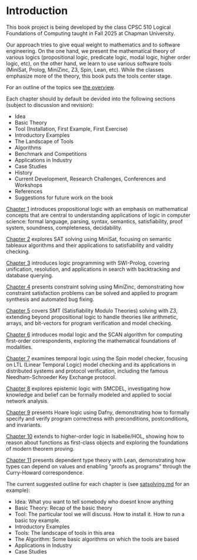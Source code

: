 # Introduction

This book project is being developed by the class CPSC 510 Logical Foundations of Computing taught in Fall 2025 at Chapman University. 

Our approach tries to give equal weight to mathematics and to software engineering. On the one hand, we present the mathematical theory of various logics (propositional logic, predicate logic, modal logic, higher order logic, etc), on the other hand, we learn to use various software tools (MiniSat, Prolog, MiniZinc, Z3, Spin, Lean, etc). While the classes emphasize more of the theory, this book puts the tools center stage.

For an outline of the topics see [the overview](overview.md).

Each chapter should by default be devided into the following sections (subject to discussion and revision):
- Idea
- Basic Theory
- Tool (Installation, First Example, First Exercise)
- Introductory Examples
- The Landscape of Tools
- Algorithms
- Benchmark and Competitions
- Applications in Industry
- Case Studies
- History
- Current Development, Research Challenges, Conferences and Workshops
- References
- Suggestions for future work on the book

[Chapter 1](content/1-propositional-logic.md) introduces propositional logic with an emphasis on mathematical concepts that are central to understanding applications of logic in computer science: formal language, parsing, syntax, semantics, satisfiability, proof system, soundness, completeness, decidability.

[Chapter 2](content/2-satsolving.md) explores SAT solving using MiniSat, focusing on semantic tableaux algorithms and their applications to satisfiability and validity checking.

[Chapter 3](content/3-logic-programming.md) introduces logic programming with SWI-Prolog, covering unification, resolution, and applications in search with backtracking and database querying.

[Chapter 4](content/4-constraint-solving.md) presents constraint solving using MiniZinc, demonstrating how constraint satisfaction problems can be solved and applied to program synthesis and automated bug fixing.

[Chapter 5](content/5-smt-solving.md) covers SMT (Satisfiability Modulo Theories) solving with Z3, extending beyond propositional logic to handle theories like arithmetic, arrays, and bit-vectors for program verification and model checking.

[Chapter 6](content/6-modal-logic.md) introduces modal logic and the SCAN algorithm for computing first-order correspondents, exploring the mathematical foundations of modalities.

[Chapter 7](content/7-temporal-logic.md) examines temporal logic using the Spin model checker, focusing on LTL (Linear Temporal Logic) model checking and its applications in distributed systems and protocol verification, including the famous Needham-Schroeder Key Exchange protocol.

[Chapter 8](content/8-epistemic-logic.md) explores epistemic logic with SMCDEL, investigating how knowledge and belief can be formally modeled and applied to social network analysis.

[Chapter 9](content/9-hoare-logic.md) presents Hoare logic using Dafny, demonstrating how to formally specify and verify program correctness with preconditions, postconditions, and invariants.

[Chapter 10](content/10-higher-order-logic.md) extends to higher-order logic in Isabelle/HOL, showing how to reason about functions as first-class objects and exploring the foundations of modern theorem proving.

[Chapter 11](content/11-dependent-types.md) presents dependent type theory with Lean, demonstrating how types can depend on values and enabling "proofs as programs" through the Curry-Howard correspondence.

The current suggested outline for each chapter is (see [satsolving.md](content/2-satsolving.md2-) for an example):

- Idea: What you want to tell somebody who doesnt know anything
- Basic Theory: Recap of the basic theory
- Tool: The particular tool we will discuss. How to install it. How to run a basic toy example.
- Introductory Examples
- Tools: The landscape of tools in this area
- The Algorithm: Some basic algorithms on which the tools are based
- Applications in Industry
- Case Studies



